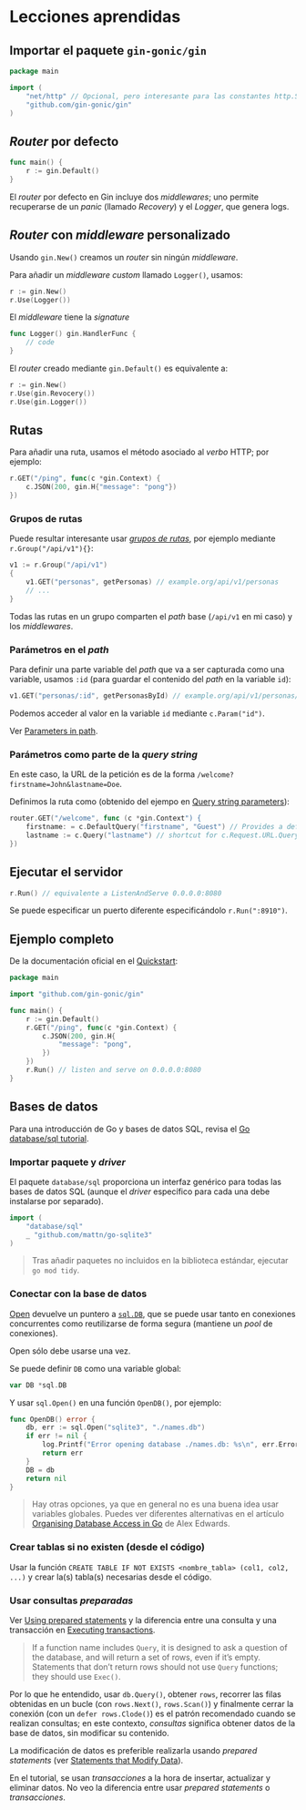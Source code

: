 # Lecciones aprendidas

## Importar el paquete `gin-gonic/gin`

```go
package main

import (
    "net/http" // Opcional, pero interesante para las constantes http.StatusOK
    "github.com/gin-gonic/gin"
)
```

## *Router* por defecto

```go
func main() {
    r := gin.Default()
}
```

El *router* por defecto en Gin incluye dos *middlewares*; uno permite recuperarse de un *panic* (llamado *Recovery*) y el *Logger*, que genera logs.

## *Router* con *middleware* personalizado

Usando `gin.New()` creamos un *router* sin ningún *middleware*.

Para añadir un *middleware custom* llamado `Logger()`, usamos:

```go
r := gin.New()
r.Use(Logger())
```

El *middleware* tiene la *signature*

```go
func Logger() gin.HandlerFunc {
    // code
}
```

El *router* creado mediante `gin.Default()` es equivalente a:

```go
r := gin.New()
r.Use(gin.Revocery())
r.Use(gin.Logger())
```

## Rutas

Para añadir una ruta, usamos el método asociado al *verbo* HTTP; por ejemplo:

```go
r.GET("/ping", func(c *gin.Context) {
    c.JSON(200, gin.H{"message": "pong"})
})
```

### Grupos de rutas

Puede resultar interesante usar [*grupos de rutas*](https://gin-gonic.com/docs/examples/grouping-routes/), por ejemplo mediante `r.Group("/api/v1"){}`:

```go
v1 := r.Group("/api/v1")
{
    v1.GET("personas", getPersonas) // example.org/api/v1/personas
    // ...
}
```

Todas las rutas en un grupo comparten el *path* base (`/api/v1` en mi caso) y los *middlewares*.

### Parámetros en el *path*

Para definir una parte variable del *path*  que va a ser capturada como una variable, usamos `:id` (para guardar el contenido del *path* en la variable `id`):

```go
v1.GET("personas/:id", getPersonasById) // example.org/api/v1/personas/123
```

Podemos acceder al valor en la variable `id` mediante `c.Param("id")`.

Ver [Parameters in path](https://gin-gonic.com/docs/examples/param-in-path/).

### Parámetros como parte de la *query string*

En este caso, la URL de la petición es de la forma `/welcome?firstname=John&lastname=Doe`.

Definimos la ruta como (obtenido del ejempo en [Query string parameters](https://gin-gonic.com/docs/examples/querystring-param/)):

```go
router.GET("/welcome", func (c *gin.Context") {
    firstname: = c.DefaultQuery("firstname", "Guest") // Provides a default value 'Guest'
    lastname := c.Query("lastname") // shortcut for c.Request.URL.Query().Get("lastname") 
})
```

## Ejecutar el servidor

```go
r.Run() // equivalente a ListenAndServe 0.0.0.0:8080
```

Se puede especificar un puerto diferente especificándolo `r.Run(":8910")`.

## Ejemplo completo

De la documentación oficial en el [Quickstart](https://gin-gonic.com/docs/quickstart/):

```go
package main

import "github.com/gin-gonic/gin"

func main() {
    r := gin.Default()
    r.GET("/ping", func(c *gin.Context) {
        c.JSON(200, gin.H{
            "message": "pong",
        })
    })
    r.Run() // listen and serve on 0.0.0.0:8080
}
```

## Bases de datos

Para una introducción de Go y bases de datos SQL, revisa el [Go database/sql tutorial](http://go-database-sql.org/).

### Importar paquete y *driver*

El paquete `database/sql` proporciona un interfaz genérico para todas las bases de datos SQL (aunque el *driver* específico para cada una debe instalarse por separado).

```go
import (
    "database/sql"
    _ "github.com/mattn/go-sqlite3"
)
```

> Tras añadir paquetes no incluidos en la biblioteca estándar, ejecutar `go mod tidy`.

### Conectar con la base de datos

[Open](https://pkg.go.dev/database/sql#Open) devuelve un puntero a [`sql.DB`](https://pkg.go.dev/database/sql#DB), que se puede usar tanto en conexiones concurrentes como reutilizarse de forma segura (mantiene un *pool* de conexiones).

Open sólo debe usarse una vez.

Se puede definir `DB` como una variable global:

```go
var DB *sql.DB
```

Y usar `sql.Open()` en una función `OpenDB()`, por ejemplo:

```go
func OpenDB() error {
    db, err := sql.Open("sqlite3", "./names.db")
    if err != nil {
        log.Printf("Error opening database ./names.db: %s\n", err.Error())
        return err
    }
    DB = db
    return nil
}
```

> Hay otras opciones, ya que en general no es una buena idea usar variables globales. Puedes ver diferentes alternativas en el artículo [Organising Database Access in Go](https://www.alexedwards.net/blog/organising-database-access) de Alex Edwards.

### Crear tablas si no existen (desde el código)

Usar la función `CREATE TABLE IF NOT EXISTS <nombre_tabla> (col1, col2, ...)` y crear la(s) tabla(s) necesarias desde el código.

### Usar consultas *preparadas*

Ver [Using prepared statements](https://go.dev/doc/database/prepared-statements) y la diferencia entre una consulta y una transacción en [Executing transactions](https://go.dev/doc/database/execute-transactions).

> If a function name includes `Query`, it is designed to ask a question of the database, and will return a set of rows, even if it’s empty. Statements that don’t return rows should not use `Query` functions; they should use `Exec()`.

Por lo que he entendido, usar `db.Query()`, obtener `rows`, recorrer las filas obtenidas en un bucle (con `rows.Next()`, `rows.Scan()`) y finalmente cerrar la conexión (con un `defer rows.Clode()`) es el patrón recomendado cuando se realizan consultas; en este contexto, *consultas* significa obtener datos de la base de datos, sin modificar su contenido.

La modificación de datos es preferible realizarla usando *prepared statements* (ver [Statements that Modify Data](http://go-database-sql.org/modifying.html)).

En el tutorial, se usan *transacciones* a la hora de insertar, actualizar y eliminar datos. No veo la diferencia entre usar *prepared statements* o *transacciones*.
